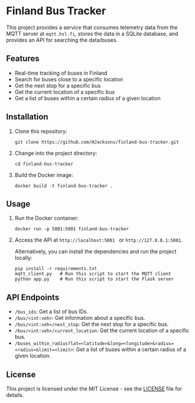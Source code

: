 # Finland Bus Tracker

This project provides a service that consumes telemetry data from the MQTT server at `mqtt.hsl.fi`, stores the data in a SQLite database, and provides an API for searching the data/buses.

## Features

- Real-time tracking of buses in Finland
- Search for buses close to a specific location
- Get the next stop for a specific bus
- Get the current location of a specific bus
- Get a list of buses within a certain radius of a given location

## Installation

1. Clone this repository:
    ```
    git clone https://github.com/HJacksons/finland-bus-tracker.git
    ```
2. Change into the project directory:
    ```
    cd finland-bus-tracker
    ```
3. Build the Docker image:
    ```
    docker build -t finland-bus-tracker .
    ```

## Usage

1. Run the Docker container:
    ```
    docker run -p 5001:5001 finland-bus-tracker
    ```
2. Access the API at `http://localhost:5001 ` or `http://127.0.0.1:5001`.

    Alternatively, you can install the dependencies and run the project locally:
    ```
    pip install -r requirements.txt
    mqtt_client.py   # Run this script to start the MQTT client
    python app.py    # Run this script to start the Flask server
    ```

## API Endpoints

- `/bus_ids`: Get a list of bus IDs.
- `/bus/<int:veh>`: Get information about a specific bus.
- `/bus/<int:veh>/next_stop`: Get the next stop for a specific bus.
- `/bus/<int:veh>/current_location`: Get the current location of a specific bus.
- `/buses_within_radius?lat=<latitude>&long=<longitude>&radius=<radius>&limit=<limit>`: Get a list of buses within a certain radius of a given location.

## License

This project is licensed under the MIT License - see the [LICENSE](LICENSE) file for details.
